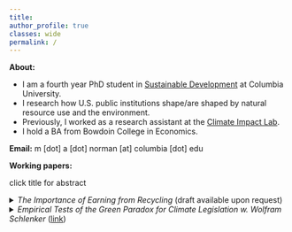 ```yaml
---
title: 
author_profile: true
classes: wide
permalink: /
---
```

**About:**
- I am a fourth year PhD student in [Sustainable Development](https://www.sipa.columbia.edu/academics/programs/phd-sustainable-development) at Columbia University.
- I research how U.S. public institutions shape/are shaped by natural resource use and the environment.
- Previously, I worked as a research assistant at the [Climate Impact Lab](https://impactlab.org/).
- I hold a BA from Bowdoin College in Economics.

**Email:**  m [dot] a [dot] norman [at] columbia [dot] edu

**Working papers:**

click title for abstract
<details><summary> <em>The Importance of Earning from Recycling</em> (draft available upon request) </summary>
<HR WIDTH="70%">
<P style="max-width:70%">
Recycling—collecting discarded items and redeeming their scrap value—channels income to marginalized populations. This paper evaluates the impact of bottle bills, a policy that substantially increased the scrap value of beverage containers to a level comparable to aggregate food stamp benefits, on U.S. household food expenditures and birth outcomes. Bottle bills have a theoretically ambiguous impact on earnings from recycling. This paper (i) illustrates this ambiguity, (ii) documents that bottle bills do, in fact, raise earnings—boosting food expenditures by approximately 12% among low-income able-bodied households—and (iii) shows that recycling earnings are both economically significant and widespread. Bottle bill-induced income gains improve birth outcomes to a degree comparable to food stamps, a widely studied welfare program. Specifically, bottle bills reduce the incidence of low birth weight by 2.5% among mothers without a high school diploma—roughly one-quarter the effect of food stamps on recipients. This surprising comparability between a waste policy and a major welfare program reflects both the substantial aggregate scrap value generated by bottle bills and the different populations each policy reaches.

</P>
</details>
<details><summary> <em>Empirical Tests of the Green Paradox for Climate Legislation w. Wolfram Schlenker</em> (<a href="https://mayaanorman.github.io/docs/greenparadox.pdf">link</a>) </summary>
<HR WIDTH="70%">
<P style="max-width:70%">
The Green Paradox posits that fossil fuel markets respond to changing expectations about climate legislation, which limits future consumption, by shifting consumption to the present through lower present-day prices. We demonstrate that oil futures responded negatively to daily changes in the prediction market's expectations that the Waxman-Markey bill — the US climate bill discussed in 2009-2010 — would pass. This effect is consistent across various maturities as the proposed legislation would reset the entire price and consumption path, unlike temporary supply or demand shocks that phase out over time. The bill’s passage would have increased current global oil consumption by 2-4%. Furthermore, a strengthening of climate policy, as measured by monthly variations in media salience regarding climate policy over the last four decades, and two court rulings signaling limited future fossil fuel use, were associated with negative abnormal oil future returns. Taken together, our findings confirm that restricting future fossil fuel use will accelerate current-day consumption.
</P>
</details>






